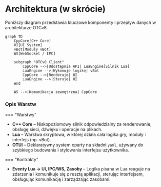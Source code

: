 # Architektura (w skrócie)

Poniższy diagram przedstawia kluczowe komponenty i przepływ danych w architekturze OTCv8.

```mermaid
graph TD
    CppCore[C++ Core]
    UI[UI System]
    vBot[Moduły vBot]
    WS[WebSocket / IPC]

    subgraph "OTCv8 Client"
        CppCore -->|Udostępnia API| LuaEngine[Silnik Lua]
        LuaEngine -->|Wykonuje logikę| vBot
        CppCore -->|Renderuje| UI
        LuaEngine -->|Steruje| UI
    end

    WS -->|Komunikacja zewnętrzna| CppCore
```

### Opis Warstw

=== "Warstwy"

- **C++ Core** – Niskopoziomowy silnik odpowiedzialny za renderowanie, obsługę sieci, dźwięku i operacje na plikach.
- **Lua** – Warstwa skryptowa, w której działa cała logika gry, moduły i interfejs (np. vBot).
- **OTUI** – Deklaratywny system oparty na składni `yaml`, używany do szybkiego budowania i stylowania interfejsu użytkownika.

=== "Kontrakty"

- **Eventy Lua → UI, IPC/WS, Zasoby** – Logika pisana w Lua reaguje na zdarzenia i komunikuje się z resztą aplikacji, sterując interfejsem, obsługując komunikację i zarządzając zasobami.

